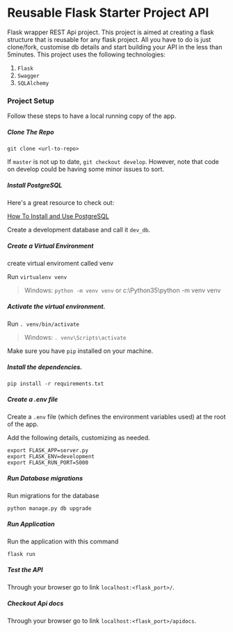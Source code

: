 #  Reusable Flask Starter Project API
Flask wrapper REST Api project. This project is aimed at creating a flask structure that is reusable for any flask project. All you have to do is just clone/fork, customise db details and start building your API in the less than 5minutes. This project uses the following technologies: 

1. `Flask`
2. `Swagger` 
3. `SQLAlchemy`


### Project Setup

Follow these steps to have a local running copy of the app.

##### Clone The Repo

`git clone <url-to-repo>`

If `master` is not up to date, `git checkout develop`. However, note that code on develop could be having some minor issues to sort.

##### Install PostgreSQL

Here's a great resource to check out:

[How To Install and Use PostgreSQL](https://www.digitalocean.com/community/tutorials/how-to-install-and-use-postgresql-on-ubuntu-18-04)

Create a development database and call it `dev_db`.

##### Create a Virtual Environment

create virtual enviroment called venv

Run `virtualenv venv`
> Windows: `python -m venv venv` or c:\Python35\python -m venv venv

##### Activate the virtual environment.

Run `. venv/bin/activate`
> Windows: `. venv\Scripts\activate`

Make sure you have `pip` installed on your machine.

##### Install the dependencies.

`pip install -r requirements.txt`

##### Create a .env file
Create a `.env` file (which defines the environment variables used) at the root of the app.

Add the following details, customizing as needed.

```
export FLASK_APP=server.py
export FLASK_ENV=development
export FLASK_RUN_PORT=5000
```
##### Run Database migrations
 
Run migrations for the database

`python manage.py db upgrade`

##### Run Application
 
Run the application with this command

`flask run`

##### Test the API

Through your browser go to link `localhost:<flask_port>/`.


##### Checkout Api docs

Through your browser go to link `localhost:<flask_port>/apidocs`.
